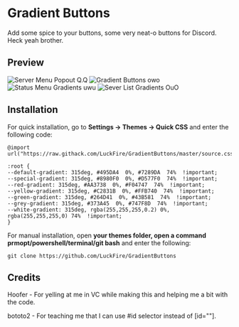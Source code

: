 
# Gradient Buttons
Add some spice to your buttons, some very neat-o buttons for Discord. Heck yeah brother.

## Preview
![Server Menu Popout Q.Q](https://cdn.discordapp.com/attachments/738968109288914976/747881491698024598/hST0ErlUIr.gif)
![Gradient Buttons owo](https://cdn.discordapp.com/attachments/738968109288914976/747875750211747992/jfU46311eU.gif)
![Status Menu Gradients uwu](https://cdn.discordapp.com/attachments/738968109288914976/747874809836339201/aIXhec9Ygk.gif)
![Sever List Gradients OuO](https://cdn.discordapp.com/attachments/738968109288914976/747878993419829380/JKK6FuwR8C.gif)

## Installation
For quick installation, go to **Settings -> Themes -> Quick CSS** and enter the following code:

	@import url("https://raw.githack.com/LuckFire/GradientButtons/master/source.css");
	
	:root {
	--default-gradient: 315deg, #495DA4  0%, #7289DA  74%  !important;
	--special-gradient: 315deg, #8980F0  0%, #D577F0  74%  !important;
	--red-gradient: 315deg, #AA3738  0%, #F04747  74%  !important;
	--yellow-gradient: 315deg, #C2831B  0%, #FFB740  74%  !important;
	--green-gradient: 315deg, #264D41  0%, #43B581  74%  !important;
	--grey-gradient: 315deg, #373A45  0%, #747F8D  74%  !important;
	--white-gradient: 315deg, rgba(255,255,255,0.2) 0%, rgba(255,255,255,0) 74%  !important;
	}    

For manual installation, open **your themes folder, open a command prmopt/powershell/terminal/git bash** and enter the following:

    git clone https://github.com/LuckFire/GradientButtons

 
## Credits
Hoofer - For yelling at me in VC while making this and helping me a bit with the code.

bototo2 - For teaching me that I can use #id selector instead of [id=""].
